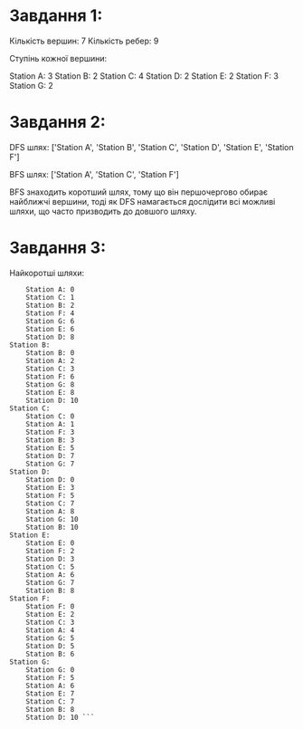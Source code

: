 # Завдання 1:

Кількість вершин: 7
Кількість ребер: 9

Ступінь кожної вершини:

Station A: 3
Station B: 2
Station C: 4
Station D: 2
Station E: 2
Station F: 3
Station G: 2

# Завдання 2:

DFS шлях: ['Station A', 'Station B', 'Station C', 'Station D', 'Station E', 'Station F']

BFS шлях: ['Station A', 'Station C', 'Station F']

BFS знаходить коротший шлях, тому що він першочергово обирає найближчі вершини, тоді як DFS намагається дослідити всі можливі шляхи, що часто призводить до довшого шляху.

# Завдання 3:

Найкоротші шляхи:

``` Station A:
    Station A: 0
    Station C: 1
    Station B: 2
    Station F: 4
    Station G: 6
    Station E: 6
    Station D: 8
Station B:
    Station B: 0
    Station A: 2
    Station C: 3
    Station F: 6
    Station G: 8
    Station E: 8
    Station D: 10
Station C:
    Station C: 0
    Station A: 1
    Station F: 3
    Station B: 3
    Station E: 5
    Station D: 7
    Station G: 7
Station D:
    Station D: 0
    Station E: 3
    Station F: 5
    Station C: 7
    Station A: 8
    Station G: 10
    Station B: 10
Station E:
    Station E: 0
    Station F: 2
    Station D: 3
    Station C: 5
    Station A: 6
    Station G: 7
    Station B: 8
Station F:
    Station F: 0
    Station E: 2
    Station C: 3
    Station A: 4
    Station G: 5
    Station D: 5
    Station B: 6
Station G:
    Station G: 0
    Station F: 5
    Station A: 6
    Station E: 7
    Station C: 7
    Station B: 8
    Station D: 10 ```
